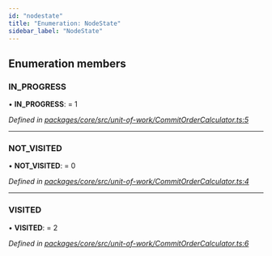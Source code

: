 ```yaml
---
id: "nodestate"
title: "Enumeration: NodeState"
sidebar_label: "NodeState"
---
```


## Enumeration members

### IN\_PROGRESS

•  **IN\_PROGRESS**:  = 1

*Defined in [packages/core/src/unit-of-work/CommitOrderCalculator.ts:5](https://github.com/mikro-orm/mikro-orm/blob/c7aaca40d/packages/core/src/unit-of-work/CommitOrderCalculator.ts#L5)*

___

### NOT\_VISITED

•  **NOT\_VISITED**:  = 0

*Defined in [packages/core/src/unit-of-work/CommitOrderCalculator.ts:4](https://github.com/mikro-orm/mikro-orm/blob/c7aaca40d/packages/core/src/unit-of-work/CommitOrderCalculator.ts#L4)*

___

### VISITED

•  **VISITED**:  = 2

*Defined in [packages/core/src/unit-of-work/CommitOrderCalculator.ts:6](https://github.com/mikro-orm/mikro-orm/blob/c7aaca40d/packages/core/src/unit-of-work/CommitOrderCalculator.ts#L6)*
